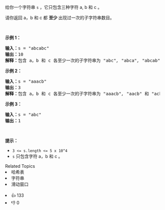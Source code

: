 <p>给你一个字符串 <code>s</code>&nbsp;，它只包含三种字符 a, b 和 c 。</p>

<p>请你返回 a，b 和 c 都&nbsp;<strong>至少&nbsp;</strong>出现过一次的子字符串数目。</p>

<p>&nbsp;</p>

<p><strong>示例 1：</strong></p>

<pre><strong>输入：</strong>s = "abcabc"
<strong>输出：</strong>10
<strong>解释：</strong>包含 a，b 和 c 各至少一次的子字符串为<em> "</em>abc<em>", "</em>abca<em>", "</em>abcab<em>", "</em>abcabc<em>", "</em>bca<em>", "</em>bcab<em>", "</em>bcabc<em>", "</em>cab<em>", "</em>cabc<em>" </em>和<em> "</em>abc<em>" </em>(<strong>相同</strong><strong>字符串算多次</strong>)<em>。</em>
</pre>

<p><strong>示例 2：</strong></p>

<pre><strong>输入：</strong>s = "aaacb"
<strong>输出：</strong>3
<strong>解释：</strong>包含 a，b 和 c 各至少一次的子字符串为<em> "</em>aaacb<em>", "</em>aacb<em>" </em>和<em> "</em>acb<em>" 。</em>
</pre>

<p><strong>示例 3：</strong></p>

<pre><strong>输入：</strong>s = "abc"
<strong>输出：</strong>1
</pre>

<p>&nbsp;</p>

<p><strong>提示：</strong></p>

<ul> 
 <li><code>3 &lt;= s.length &lt;= 5 x 10^4</code></li> 
 <li><code>s</code>&nbsp;只包含字符 a，b 和 c 。</li> 
</ul>

<div><div>Related Topics</div><div><li>哈希表</li><li>字符串</li><li>滑动窗口</li></div></div><br><div><li>👍 133</li><li>👎 0</li></div>